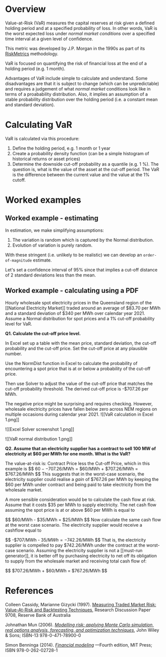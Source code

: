 # Overview
Value-at-Risk (VaR) measures the capital reserves at risk given a defined holding period and at a specified probability of loss. In other words, VaR is the worst expected loss under *normal market conditions* over a specified time interval at a given level of confidence.

This metric was developed by J.P. Morgan in the 1990s as part of its [RiskMetrics](https://en.wikipedia.org/wiki/RiskMetrics) methodology.

VaR is focused on quantifying the risk of financial loss at the end of a holding period (e.g. 1 month). 

Advantages of VaR include simple to calculate and understand. Some disadvantages are that it is subject to change (which can be unpredictable) and requires a judgement of what *normal market* conditions look like in terms of a proabability distribution. Also, it implies an assumption of a stable probability distribution over the holding period (i.e. a constant mean and standard deviation). 
# Calculating VaR
VaR is calculated via this procedure:
1. Define the holding period, e.g. 1 month or 1 year
2. Create a probability density function (can be a simple histogram of historical returns or asset prices)
3. Determine the downside cut-off probability as a quantile (e.g. 1 %). The question is, what is the value of the asset at the cut-off period. The VaR is the difference between the current value and the value at the 1% cutoff.

# Worked examples
## Worked example - estimating
In estimation, we make simplifying assumptions:
1. The variation is random which is captured by the Normal distribution.
2. Evolution of variation is purely random.

With these stringent (i.e. unlikely to be realistic) we can develop an `order-of-magnitude` estimate. 

Let's set a confidence interval of 95% since that implies a cut-off distance of 2 standard deviations less than the mean. 


## Worked example - calculating using a PDF
Hourly wholesale spot electricity prices in the Queensland region of the [[National Electricity Market]]  traded around an average of $83.70 per MWh and a standard deviation of $340 per MWh over calendar year 2021. Assume a Normal distribution for spot prices and a 1% cut-off probability level for VaR. 

**Q1. Calculate the cut-off price level.**

In Excel set up a table with the mean price, standard deviation, the cut-off probability and the cut-off price. Set the cut-off price at any plausible number. 

Use the NormDist function in Excel to calculate the probability of encountering a spot price that is at or below a probability of the cut-off price. 

Then use Solver to adjust the value of the cut-off price that matches the cut-off probability threshold. The derived cut-off price is -$707.26 per MWh. 

The negative price might be surprising and requires checking. However, wholesale electricity prices have fallen below zero across NEM regions on multiple occasions during calendar year 2021. 
![[VaR calculation in Excel 1.png]]

![[Excel Solver screenshot 1.png]]

![[VaR normal distribution 1.png]]


**Q2. Assume that an electricity supplier has a contract to sell 100 MW of electricity at $60 per MWh for one month. What is the VaR?**

The value-at-risk is: Contract Price less the Cut-off Price, which in this example is $$ $60 - -$707.26/MWh = $60/MWh + $707.26/MWh = $767.26/MWh $$
This suggests that in the worst-case scenario, the electricity supplier could realise a *gain* of $767.26 per MWh by keeping the $60 per MWh under contract and being paid to take electricity from the wholesale market. 

A more sensible consideration would be to calculate the cash flow at risk. Assume that it costs $35 per MWh to supply electricity. The net cash flow assuming the spot price is at or above $60 per MWh is equal to 

$$ $60/MWh - $35/MWh = $25/MWh $$
Now calculate the same cash flow at the worst case scenario. The electricity supplier would receive a cashflow equal to

$$ -$707/MWh - $35/MWh = -$742.26/MWh $$
That is, the electricity supplier is compelled to pay $742.26/MWh under the contract at the worst-case scenario. Assuming the electricity supplier is not a [[must-run generator]], it is better off by purchasing electricity to net off its obligation to supply from the wholesale market and receiving total cash flow of:

$$ $707.26/MWh + $60/MWh = $767.26/MWh $$ 

# References
Colleen Cassidy, Marianne Gizycki (1997). [Measuring Traded Market Risk: Value-At-Risk and Backtesting Techniques](https://www.rba.gov.au/publications/rdp/1997/pdf/rdp9708.pdf), Research Discussion Paper 9708, Reserve Bank of Australia

Johnathan Mun (2006). [*Modelling risk: applying Monte Carlo simulation, real options analysis, forecasting, and optimization techniques*](https://books.google.com.au/books?id=hBHBBwZx7YkC&printsec=frontcover#v=onepage&q&f=false), John Wiley & Sons; ISBN-13 978-0-471-78900-0

Simon Benninga (2014). [*Financial modeling*](https://www.academia.edu/37352998/Simon_Benninga_Financial_Modeling_4th_edition) —Fourth edition, MIT Press; ISBN 978-0-262-02728-1